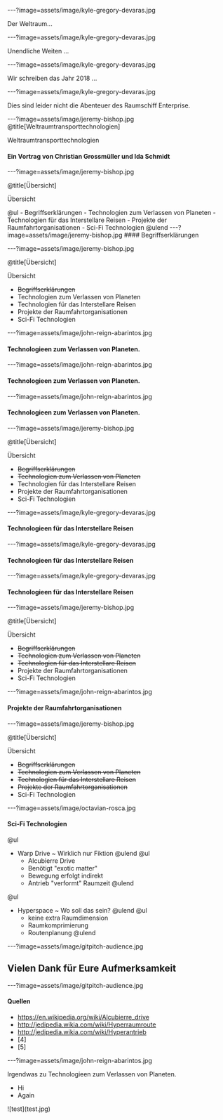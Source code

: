 ---?image=assets/image/kyle-gregory-devaras.jpg

Der Weltraum...

---?image=assets/image/kyle-gregory-devaras.jpg

Unendliche Weiten ...

---?image=assets/image/kyle-gregory-devaras.jpg

Wir schreiben das Jahr 2018 ...

---?image=assets/image/kyle-gregory-devaras.jpg

Dies sind leider nicht die Abenteuer des Raumschiff Enterprise.

---?image=assets/image/jeremy-bishop.jpg
@title[Weltraumtransporttechnologien]

<p><span class="slide-title"> Weltraumtransporttechnologien</span></p>

#### Ein Vortrag von Christian Grossmüller und Ida Schmidt

---?image=assets/image/jeremy-bishop.jpg

@title[Übersicht]

<p><span class="slide-title"> Übersicht </span></p>
@ul
- Begriffserklärungen 
- Technologien zum Verlassen von Planeten 
- Technologien für das Interstellare Reisen 
- Projekte der Raumfahrtorganisationen 
- Sci-Fi Technologien 
@ulend
---?image=assets/image/jeremy-bishop.jpg
#### Begriffserklärungen

---?image=assets/image/jeremy-bishop.jpg

@title[Übersicht]

<p><span class="slide-title"> Übersicht </span></p>

- <strike>Begriffserklärungen</strike>
- Technologien zum Verlassen von Planeten
- Technologien für das Interstellare Reisen
- Projekte der Raumfahrtorganisationen
- Sci-Fi Technologien

---?image=assets/image/john-reign-abarintos.jpg

#### Technologieen zum Verlassen von Planeten.

---?image=assets/image/john-reign-abarintos.jpg

#### Technologieen zum Verlassen von Planeten.

---?image=assets/image/john-reign-abarintos.jpg

#### Technologieen zum Verlassen von Planeten.


---?image=assets/image/jeremy-bishop.jpg

@title[Übersicht]

<p><span class="slide-title"> Übersicht </span></p>

- <strike>Begriffserklärungen</strike>
- <strike>Technologien zum Verlassen von Planeten</strike>
- Technologien für das Interstellare Reisen
- Projekte der Raumfahrtorganisationen
- Sci-Fi Technologien

---?image=assets/image/kyle-gregory-devaras.jpg

#### Technologieen für das Interstellare Reisen

---?image=assets/image/kyle-gregory-devaras.jpg

#### Technologieen für das Interstellare Reisen

---?image=assets/image/kyle-gregory-devaras.jpg

#### Technologieen für das Interstellare Reisen

---?image=assets/image/jeremy-bishop.jpg

@title[Übersicht]

<p><span class="slide-title"> Übersicht </span></p>

- <strike>Begriffserklärungen</strike>
- <strike>Technologien zum Verlassen von Planeten</strike>
- <strike>Technologien für das Interstellare Reisen</strike>
- Projekte der Raumfahrtorganisationen
- Sci-Fi Technologien

---?image=assets/image/john-reign-abarintos.jpg

#### Projekte der Raumfahrtorganisationen

---?image=assets/image/jeremy-bishop.jpg

@title[Übersicht]

<p><span class="slide-title"> Übersicht </span></p>

- <strike>Begriffserklärungen</strike>
- <strike>Technologien zum Verlassen von Planeten</strike>
- <strike>Technologien für das Interstellare Reisen</strike>
- <strike>Projekte der Raumfahrtorganisationen</strike>
- Sci-Fi Technologien

---?image=assets/image/octavian-rosca.jpg

#### Sci-Fi Technologien
@ul
- Warp Drive ~ Wirklich nur Fiktion
@ulend
@ul
  - Alcubierre Drive
  - Benötigt "exotic matter"
  - Bewegung erfolgt indirekt
  - Antrieb "verformt" Raumzeit
@ulend

@ul
- Hyperspace ~ Wo soll das sein?
@ulend
@ul
  - keine extra Raumdimension
  - Raumkomprimierung
  - Routenplanung
@ulend
  


---?image=assets/image/gitpitch-audience.jpg
## Vielen Dank für Eure Aufmerksamkeit

---?image=assets/image/gitpitch-audience.jpg
#### Quellen

- https://en.wikipedia.org/wiki/Alcubierre_drive
- http://jedipedia.wikia.com/wiki/Hyperraumroute
- http://jedipedia.wikia.com/wiki/Hyperantrieb
- [4]
- [5]


---?image=assets/image/john-reign-abarintos.jpg

Irgendwas zu Technologieen zum Verlassen von Planeten.
<div class="left">
    <ul>
        <li>Hi</li>
        <li>Again</li>
    </ul>
</div>
<div class="right">
![test](test.jpg)
</div>



  
